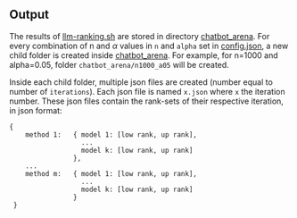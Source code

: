 ## Output
The results of [llm-ranking.sh](../scripts/llm-ranking.sh) are stored in directory [chatbot_arena](chatbot_arena/).
For every combination of n and $\alpha$ values in `n` and `alpha` set in [config.json](../scripts/config.json), a new child folder is created inside
[chatbot_arena](chatbot_arena/).
For example, for n=1000 and alpha=0.05, folder `chatbot_arena/n1000_a05` will be created.

Inside each child folder, multiple json files are created (number equal to number of `iterations`).
Each json file is named `x.json` where `x` the iteration number.
These json files contain the rank-sets of their respective iteration, in json format:
```
{
    method 1:   { model 1: [low rank, up rank],
                  ...
                  model k: [low rank, up rank]
                },
    ...
    method m:   { model 1: [low rank, up rank],
                  ...
                  model k: [low rank, up rank]
                }
 }

```
